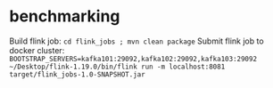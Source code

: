 # benchmarking

Build flink job: `cd flink_jobs ; mvn clean package`
Submit flink job to docker cluster: `BOOTSTRAP_SERVERS=kafka101:29092,kafka102:29092,kafka103:29092 ~/Desktop/flink-1.19.0/bin/flink run -m localhost:8081 target/flink_jobs-1.0-SNAPSHOT.jar`
